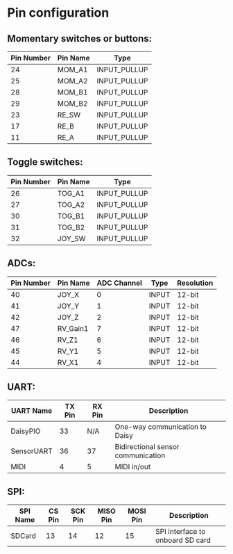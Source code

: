 # Pin configuration

## Momentary switches or buttons:

| Pin Number | Pin Name | Type |
|------------|----------|------|
| 24 | MOM_A1 | INPUT_PULLUP |
| 25 | MOM_A2 | INPUT_PULLUP |
| 28 | MOM_B1 | INPUT_PULLUP |
| 29 | MOM_B2 | INPUT_PULLUP |
| 23 | RE_SW | INPUT_PULLUP |
| 17 | RE_B | INPUT_PULLUP |
| 11 | RE_A | INPUT_PULLUP |

## Toggle switches:
| Pin Number | Pin Name | Type |
|------------|----------|------|
| 26 | TOG_A1 | INPUT_PULLUP |
| 27 | TOG_A2 | INPUT_PULLUP |
| 30 | TOG_B1 | INPUT_PULLUP |
| 31 | TOG_B2 | INPUT_PULLUP |
| 32 | JOY_SW | INPUT_PULLUP |

## ADCs:

| Pin Number | Pin Name | ADC Channel | Type | Resolution |
|------------|----------|-------------|------|------------|
| 40 | JOY_X | 0 | INPUT | 12-bit |
| 41 | JOY_Y | 1 | INPUT | 12-bit |
| 42 | JOY_Z | 2 | INPUT | 12-bit |
| 47 | RV_Gain1 | 7 | INPUT | 12-bit |
| 46 | RV_Z1 | 6 | INPUT | 12-bit |
| 45 | RV_Y1 | 5 | INPUT | 12-bit |
| 44 | RV_X1 | 4 | INPUT | 12-bit |

## UART:

| UART Name | TX Pin | RX Pin | Description |
|-----------|--------|--------|-------------|
| DaisyPIO | 33 | N/A | One-way communication to Daisy |
| SensorUART | 36 | 37 | Bidirectional sensor communication |
| MIDI | 4 | 5 | MIDI in/out |

## SPI:

| SPI Name | CS Pin | SCK Pin | MISO Pin | MOSI Pin | Description |
|----------|--------|---------|----------|----------|-------------|
| SDCard | 13 | 14 | 12 | 15 | SPI interface to onboard SD card |
